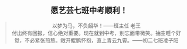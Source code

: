 ##  <center>愿艺芸七班中考顺利！</center>
<!--368829408-->
> <center>以梦为马，不负韶华！——班主任 老王</center>
> <center>付出终有回报，信心绝对重要。现在就到中考，别忘面带微笑。抽空睡个好觉，不必紧张煎熬。敞开鲲鹏怀抱，直上青云九霄。——初二七班凌子阳</center>
